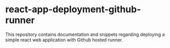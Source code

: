 # react-app-deployment-github-runner
This repository contains documentation and snippets regarding deploying a simple react web application with Github hosted runner.
